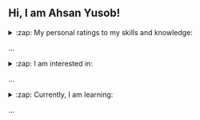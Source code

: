 ## Hi, I am Ahsan Yusob!

<details>
  <summary>:zap:  My personal ratings to my skills and knowledge: </summary>
  <br></br>
  <table>
    <th></th><th>IDE & PLATFORM</th><th>LANGUAGES</th><th>TERMINAL</th><th>LIBRARIES</th>
    <tr>
      <td>⭐⭐⭐⭐⭐ </td>
      <td></td>
      <td></td>
      <td></td>
      <td></td>
    </tr>
    <tr>
      <td>⭐⭐⭐⭐ ▪ </td>  
      <td><img height="40" alt="MATLAB" src="https://raw.githubusercontent.com/github/explore/80688e429a7d4ef2fca1e82350fe8e3517d3494d/topics/matlab/matlab.png" />
      </td>
      <td><img height="45" alt="PYTHON" src="https://raw.githubusercontent.com/github/explore/80688e429a7d4ef2fca1e82350fe8e3517d3494d/topics/python/python.png" />
      </td>
      <td></td>
      <td></td>
    </tr>
    <tr>
      <td>⭐⭐⭐ ▪ ▪ </td>  
      <td>
        <img height="40" alt="PYCHRM" src="https://raw.githubusercontent.com/github/explore/d8574c7bce27faa27fb879bca56dfe351ee66efd/topics/pycharm/pycharm.png" /> 
        <img height="40" alt="INTELJ" src="https://raw.githubusercontent.com/github/explore/caa262eeb858e81282d6f651d6eef1f8730b54ba/topics/intellij-idea/intellij-idea.png" />  
      </td>
      <td><img height="50" alt="JAVA" src="https://raw.githubusercontent.com/github/explore/5b3600551e122a3277c2c5368af2ad5725ffa9a1/topics/java/java.png" /></td>
      <td></td>
      <td></td>
    </tr>
    </tr>
    <tr>
      <td>⭐⭐ ▪ ▪ ▪ </td>  
      <td>
        <img height="35" alt="VISSTD" src="https://raw.githubusercontent.com/github/explore/bbd48b997e8d0bef63f676eca4da5e1f76487b56/topics/visual-studio-code/visual-studio-code.png" />
        <img height="40" alt="ARDUIN" src="https://raw.githubusercontent.com/github/explore/80688e429a7d4ef2fca1e82350fe8e3517d3494d/topics/arduino/arduino.png" />
        <img height="40" alt="RASPPI" src="https://raw.githubusercontent.com/github/explore/80688e429a7d4ef2fca1e82350fe8e3517d3494d/topics/raspberry-pi/raspberry-pi.png" /></td>
      <td><img height="40" alt="C" src="https://raw.githubusercontent.com/github/explore/f3e22f0dca2be955676bc70d6214b95b13354ee8/topics/c/c.png" /></td>
      <td><img height="40" alt="GIT" src="https://raw.githubusercontent.com/github/explore/80688e429a7d4ef2fca1e82350fe8e3517d3494d/topics/git/git.png" /></td>
      <td><img height="40" alt="OPENCV" src="https://raw.githubusercontent.com/github/explore/80688e429a7d4ef2fca1e82350fe8e3517d3494d/topics/opencv/opencv.png" />
      <img height="40" alt="NUMPY" src="https://raw.githubusercontent.com/github/explore/d530d6a3a171a53f7b8eb4e9e005136e7ebd898f/topics/numpy/numpy.png" /></td>
    </tr>
    </tr>
    <tr>
      <td>⭐ ▪ ▪ ▪ ▪ </td>  
      <td>
      </td>
      <td><img height="40" alt="ASSMBL" src="https://raw.githubusercontent.com/github/explore/e495457f5ff28c343f9e422f8e3cf80fd3e80890/topics/assembly/assembly.png" />
      </td>
      <td></td>
      <td></td>
    </tr>
  </table>
</details>

...
<details>
  <summary>:zap:  I am interested in: </summary>
  <!-- copy this [<img height="20" alt="sys_id" src=https://img.shields.io/badge/-system--identification-blue />](https://github.com/topics/system-identification) -->
  <br></br>
  
  [<img height="20" alt="sys_id" src=https://img.shields.io/badge/-system--identification-blue />](https://github.com/topics/system-identification) 
  [<img height="20" alt="deep_l" src=https://img.shields.io/badge/-deep--learning-blue />](https://github.com/topics/deep-learning) 
  [<img height="20" alt="simscp" src=https://img.shields.io/badge/-simscape-blue />](https://github.com/topics/simscape)
</details>

...
<details>
  <summary>:zap:  Currently, I am learning: </summary>
  <br></br>
  
Terminal:  
<code><img height="25" alt="git" src="https://img.shields.io/badge/-Git-000000?style=flat-square&logo=git&logoColor=white" /></code>

Script and programming language(s):  
<code><img height="25" alt="PYTHON" src="https://img.shields.io/badge/Python-FFD43B?style=for-the-badge&logo=python&logoColor=blue" /></code>

IDE, LIBRARIES & REPO:  
  <code><img height="25" alt="Arduino_IDE" src="https://img.shields.io/badge/Arduino_IDE-00979D?style=for-the-badge&logo=arduino&logoColor=white" />
  <img height="25" alt="PyCharm" src="https://img.shields.io/badge/PyCharm-000000.svg?&style=for-the-badge&logo=PyCharm&logoColor=white" />
  <img height="25" alt="IntelliJ_IDEA" src="https://img.shields.io/badge/IntelliJ_IDEA-000000.svg?style=for-the-badge&logo=intellij-idea&logoColor=white" />
  <img height="25" alt="Visual_Studio" src="https://img.shields.io/badge/Visual_Studio-5C2D91?style=for-the-badge&logo=visual%20studio&logoColor=white" />
  <img height="25" alt="MRKDOWN" src="https://img.shields.io/badge/Markdown-000000?style=for-the-badge&logo=markdown&logoColor=white" />
  <img height="25" alt="OPEN_CV" src="https://img.shields.io/badge/OpenCV-27338e?style=for-the-badge&logo=OpenCV&logoColor=white" />
  <img height="25" alt="NUMPY" src="https://img.shields.io/badge/Numpy-777BB4?style=for-the-badge&logo=numpy&logoColor=white" />
  <img height="25" alt="APA_MVN" src="https://img.shields.io/badge/apache_maven-C71A36?style=for-the-badge&logo=apachemaven&logoColor=white" />
  <img height="25" alt="Github" src="https://img.shields.io/badge/GitHub-100000?style=for-the-badge&logo=github&logoColor=white" />
  </code>


PROTOTYPING PLATFORM:  
<code>
  <img height="25" alt="arduino" src="https://img.shields.io/badge/Arduino-00979D?style=for-the-badge&logo=Arduino&logoColor=white" />
  <img height="25" alt="raspi" src="https://img.shields.io/badge/Raspberry%20Pi-A22846?style=for-the-badge&logo=Raspberry%20Pi&logoColor=whit" />
</code>
</details>

...

<!--
 <img height="25" alt="badge_name" src="" />
commented badges:
1. MOST USED LANGUAGE:
<img alt="most-used-language" src="https://github-readme-stats.vercel.app/api/top-langs/?username=ahsanyusob" />
2. STREAK STATS:
<img alt="streak-stats" src="https://github-readme-streak-stats.herokuapp.com/?user=ahsanyusob" />
3. PROFILE TROPHY:
<img alt="profile-trophy" src="https://github-profile-trophy.vercel.app/?username=ahsanyusob" />
4. HIT COUNTER:
<img height="25" alt="hit-counter" src="https://hits.seeyoufarm.com/api/count/incr/badge.svg?url=https%3A%2F%2Fgithub.com%2F{ahsanyusob}1212%2Fhit-counter" />
-->

